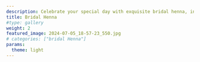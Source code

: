 ```yaml
---
description: Celebrate your special day with exquisite bridal henna, intricately designed to enhance your beauty. Our skilled artists create stunning, personalized patterns that reflect your unique style and cultural traditions.
title: Bridal Henna
#type: gallery
weight: 2
featured_image: 2024-07-05_18-57-23_550.jpg
# categories: ["bridal Henna"]
params:
  theme: light
---
```

